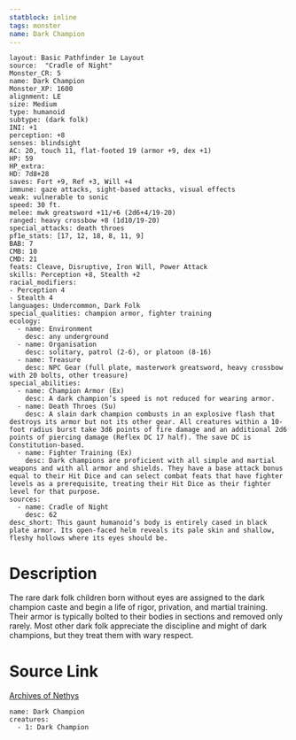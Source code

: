 ```yaml
---
statblock: inline
tags: monster
name: Dark Champion
---
```

```statblock
layout: Basic Pathfinder 1e Layout
source:  "Cradle of Night"
Monster_CR: 5
name: Dark Champion
Monster_XP: 1600
alignment: LE
size: Medium
type: humanoid
subtype: (dark folk)
INI: +1
perception: +8
senses: blindsight
AC: 20, touch 11, flat-footed 19 (armor +9, dex +1)
HP: 59
HP_extra: 
HD: 7d8+28
saves: Fort +9, Ref +3, Will +4
immune: gaze attacks, sight-based attacks, visual effects
weak: vulnerable to sonic
speed: 30 ft.
melee: mwk greatsword +11/+6 (2d6+4/19-20)
ranged: heavy crossbow +8 (1d10/19-20)
special_attacks: death throes
pf1e_stats: [17, 12, 18, 8, 11, 9]
BAB: 7
CMB: 10
CMD: 21
feats: Cleave, Disruptive, Iron Will, Power Attack
skills: Perception +8, Stealth +2
racial_modifiers:
- Perception 4
- Stealth 4
languages: Undercommon, Dark Folk
special_qualities: champion armor, fighter training
ecology:
  - name: Environment
    desc: any underground
  - name: Organisation
    desc: solitary, patrol (2-6), or platoon (8-16)
  - name: Treasure
    desc: NPC Gear (full plate, masterwork greatsword, heavy crossbow with 20 bolts, other treasure)
special_abilities:
  - name: Champion Armor (Ex)
    desc: A dark champion’s speed is not reduced for wearing armor.
  - name: Death Throes (Su)
    desc: A slain dark champion combusts in an explosive flash that destroys its armor but not its other gear. All creatures within a 10-foot radius burst take 3d6 points of fire damage and an additional 2d6 points of piercing damage (Reflex DC 17 half). The save DC is Constitution-based.
  - name: Fighter Training (Ex)
    desc: Dark champions are proficient with all simple and martial weapons and with all armor and shields. They have a base attack bonus equal to their Hit Dice and can select combat feats that have fighter levels as a prerequisite, treating their Hit Dice as their fighter level for that purpose.
sources:
  - name: Cradle of Night
    desc: 62
desc_short: This gaunt humanoid’s body is entirely cased in black plate armor. Its open-faced helm reveals its pale skin and shallow, fleshy hollows where its eyes should be.
```
# Description
The rare dark folk children born without eyes are assigned to the dark champion caste and begin a life of rigor, privation, and martial training. Their armor is typically bolted to their bodies in sections and removed only rarely. Most other dark folk appreciate the discipline and might of dark champions, but they treat them with wary respect.
# Source Link
[Archives of Nethys](https://aonprd.com/MonsterDisplay.aspx?ItemName=Dark%20Champion)
```encounter-table
name: Dark Champion
creatures:
  - 1: Dark Champion
```
